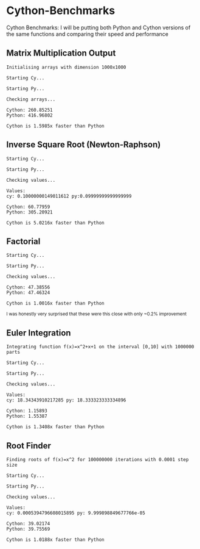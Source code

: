 # Cython-Benchmarks
Cython Benchmarks: I will be putting both Python and Cython versions of the same functions and comparing their speed and performance

## Matrix Multiplication Output

```
Initialising arrays with dimension 1000x1000

Starting Cy...

Starting Py...

Checking arrays...

Cython: 260.85251
Python: 416.96802

Cython is 1.5985x faster than Python
```

## Inverse Square Root (Newton-Raphson)

```
Starting Cy...

Starting Py...

Checking values...

Values:
cy: 0.10000000149011612 py:0.09999999999999999

Cython: 60.77959
Python: 305.20921

Cython is 5.0216x faster than Python
```

## Factorial

```
Starting Cy...

Starting Py...

Checking values...

Cython: 47.38556
Python: 47.46324

Cython is 1.0016x faster than Python
```
<sub>I was honestly very surprised that these were this close with only ~0.2% improvement</sub>

## Euler Integration

```
Integrating function f(x)=x^2+x+1 on the interval [0,10] with 1000000 parts

Starting Cy...

Starting Py...

Checking values...

Values:
cy: 18.34343910217285 py: 18.333323333334896

Cython: 1.15893
Python: 1.55387

Cython is 1.3408x faster than Python
```

## Root Finder

```
Finding roots of f(x)=x^2 for 100000000 iterations with 0.0001 step size

Starting Cy...

Starting Py...

Checking values...

Values:
cy: 0.0005394796608015895 py: 9.999898849677766e-05

Cython: 39.02174
Python: 39.75569

Cython is 1.0188x faster than Python
```
